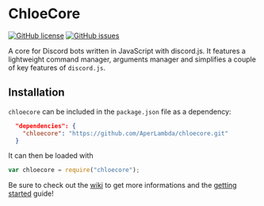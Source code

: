 # ChloeCore


[![GitHub license](https://img.shields.io/badge/license-MIT-blue.svg)](https://raw.githubusercontent.com/AperLambda/chloecore/master/LICENSE)
[![GitHub issues](https://img.shields.io/github/issues/AperLambda/chloecore.svg)](https://github.com/AperLambda/chloecore/issues)

A core for Discord bots written in JavaScript with discord.js. It features a lightweight command manager, arguments manager and simplifies a couple of key features of `discord.js`.

## Installation
`chloecore` can be included in the `package.json` file as a dependency:
```json
  "dependencies": {
    "chloecore": "https://github.com/AperLambda/chloecore.git"
  }
```

It can then be loaded with
```js
var chloecore = require("chloecore");
```


Be sure to check out the [wiki](https://github.com/AperLambda/chloecore/wiki) to get more informations and the [getting started](https://github.com/AperLambda/chloecore/wiki/Getting-started) guide!
